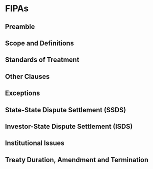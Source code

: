 # FIPAs
## Preamble
## Scope and Definitions
## Standards of Treatment
## Other Clauses
## Exceptions
## State-State Dispute Settlement (SSDS)
## Investor-State Dispute Settlement (ISDS)
## Institutional Issues
## Treaty Duration, Amendment and Termination
